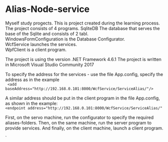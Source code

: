 # Alias-Node-service
Myself study progects. 
This is project created during the learning process.   The project consists of 4 programs. 
SqliteDB The database that serves the base of the Sqlite and consists of 2 tabl.  
WindowsFormConfiguration is the Database Configurator.  
WcfService  launches the services.  
WpfClient  is a client program.

The project is using the version .NET Framework 4.6.1
The project is written in Microsoft Visual Studio Community 2017 

To specify the address for the services - use the file App.config, specify the address as in the example   
` <add baseAddress="http://192.168.0.101:8000/WcfService/ServiceAlias/"/>`   

 A similar address should be put in the client program in the file App.config, as shown in the example:    
 `<endpoint address="http://192.168.0.101:8000/WcfService/ServiceAlias/"`

First, on the servo machine, run the configurator to specify the required aliases-folders. 
Then, on the same machine, run the server program to provide services.
And finally, on the client machine, launch a client program.

`
 
 

